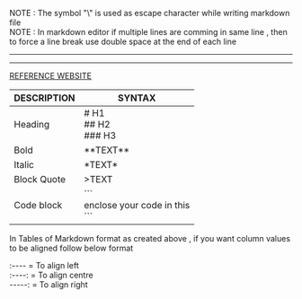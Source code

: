 NOTE : The symbol "\\" is used as escape character while writing markdown file  
NOTE : In markdown editor if multiple lines are comming in same line , then to force a line break use double space at the end of each line

-----------------------------------------------------------------------------------------
-----------------------------------------------------------------------------------------

[ REFERENCE WEBSITE](https://www.markdownguide.org/cheat-sheet/)

| DESCRIPTION   | SYNTAX                                        |
| -----------   | -----------                                   |
| Heading       | # H1 <br> ## H2 <br> ### H3                   |
| Bold          | \*\*TEXT\*\*                                  |
| Italic        |  \*TEXT\*                                     |
| Block Quote   | >TEXT                                         |
| Code block    | \```<br> enclose your code in this <br> ```   |



In Tables of Markdown format as created above , if you want column values to be aligned follow below format

 :----    = To align left  
 :----:   = To align centre  
 -----:   = To align right  

